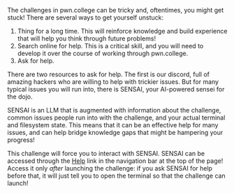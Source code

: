 The challenges in pwn.college can be tricky and, oftentimes, you might get stuck!
There are several ways to get yourself unstuck:

1. Thing for a long time. This will reinforce knowledge and build experience that will help you think through future problems!
2. Search online for help. This is a critical skill, and you will need to develop it over the course of working through pwn.college.
3. Ask for help.

There are two resources to ask for help. The first is our discord, full of amazing hackers who are willing to help with trickier issues. But for many typical issues you will run into, there is SENSAI, your AI-powered sensei for the dojo.

SENSAI is an LLM that is augmented with information about the challenge, common issues people run into with the challenge, and your actual terminal and filesystem state.
This means that it can be an effective help for many issues, and can help bridge knowledge gaps that might be hampering your progress!

This challenge will force you to interact with SENSAI.
SENSAI can be accessed through the [Help](/sensai) link in the navigation bar at the top of the page!
Access it only *after* launching the challenge: if you ask SENSAI for help before that, it will just tell you to open the terminal so that the challenge can launch!
